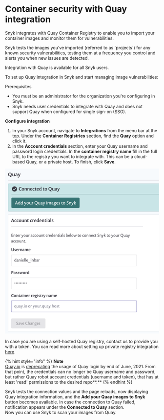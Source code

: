 # Container security with Quay integration

Snyk integrates with Quay Container Registry to enable you to import your container images and monitor them for vulnerabilities.

Snyk tests the images you’ve imported \(referred to as \`projects\`\) for any known security vulnerabilities, testing them at a frequency you control and alerts you when new issues are detected.

Integration with Quay is available for all Snyk users.

To set up Quay integration in Snyk and start managing image vulnerabilities:

Prerequisites

* You must be an administrator for the organization you're configuring in Snyk.
* Snyk needs user credentials to integrate with Quay and does not support Quay when configured for single sign-on \(SSO\).

**Configure integration**

1. In your Snyk account, navigate to **Integrations** from the menu bar at the top. Under the **Container Registries** section, find the **Quay** option and click it. 
2. In the **Account credentials** section, enter your Quay username and password login credentials. In the **container registry name** fill in the full URL to the registry you want to integrate with. This can be a cloud-based Quay, or a private host. To finish, click **Save**.  

![](../../../../.gitbook/assets/mceclip1-10-.png)

In case you are using a self-hosted Quay registry, contact us to provide you with a token. You can read more about setting up private registry integration [here](https://docs.snyk.io/snyk-container/integrate-self-hosted-container-registries/snyk-integration-to-self-hosted-container-registries).

{% hint style="info" %}
**Note**  
[Quay.io](http://quay.io/) is [deprecating](https://access.redhat.com/articles/5925591) the usage of Quay login by end of June, 2021. From that point, the credentials can no longer be Quay username and password, but rather Quay robot account credentials \(username and token\), that has at least 'read' permissions to the desired repo**.**
{% endhint %}

Snyk tests the connection values and the page reloads, now displaying Quay integration information, and the **Add your Quay images to Snyk** button becomes available. In case the connection to Quay failed, notification appears under the **Connected to Quay** section.  
Now you can use Snyk to scan your images from Quay.

